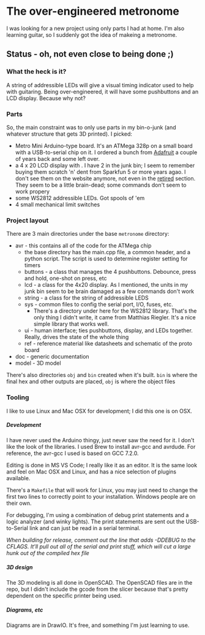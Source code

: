 # The over-engineered metronome
I was looking for a new project using only parts I had at home.  I'm also learning guitar, so I suddenly got the idea of makeing a metronome.

## Status - oh, not even close to being done ;)

### What the heck is it?
A string of addressible LEDs will give a visual timing indicator used to help with guitaring.  Being over-engineered, it will have some pushbuttons and an LCD display.  Because why not?

### Parts
So, the main constraint was to only use parts in my bin-o-junk (and whatever structure that gets 3D printed).  I picked:  
+ Metro Mini Arduino-type board.  It's an ATMega 328p on a small board with a USB-to-serial chip on it.  I ordered a bunch from [Adafruit](https://www.adafruit.com/product/2590) a couple of years back and some left over.
+ a 4 x 20 LCD display with .  I have 2 in the junk bin; I seem to remember buying them scratch 'n' dent from Sparkfun 5 or more years agao.  I don't see them on the website anymore, not even in the [retired](https://www.sparkfun.com/categories/51?filter_option%5Bsubcategory%5D%5B%5D=category_76&filter_price_floor=&filter_price_ceil=&filter_option%5Bretired%5D%5B%5D=is_retired) section.  They seem to be a little brain-dead; some commands don't seem to work propery
+ some WS2812 addressible LEDs.  Got spools of 'em
+ 4 small mechanical limit switches

### Project layout
There are 3 main directories under the base `metronome` directory:  
+ avr - this contains all of the code for the ATMega chip
  + the base directory has the main.cpp file, a common header, and a python script.  The script is used to determine register setting for timers
  + buttons - a class that manages the 4 pushbuttons.  Debounce, press and hold, one-shot on press, etc
  + lcd - a class for the 4x20 display.  As I mentioned, the units in my junk bin seem to be brain damaged as a few commands don't work
  + string - a class for the string of addressible LEDS
  + sys - common files to config the serial port, I/O, fuses, etc.
    + There's a directory under here for the WS2812 library.  That's the only thing I didn't write, it came from Matthias Riegler.  It's a nice simple library that works well.
  + ui - human interface; ties pushbuttons, display, and LEDs together.  Really, drives the state of the whole thing
  + ref - reference material like datasheets and schematic of the proto board
+ doc - generic documentation
+ model - 3D model

There's also directories `obj` and `bin` created when it's built.  `bin` is where the final hex and other outputs are placed, `obj` is where the object files 
### Tooling
I like to use Linux and Mac OSX for development; I did this one is on OSX.
##### Development
I have never used the Arduino thingy, just never saw the need for it.  I don't like the look of the libraries.  I used Brew to install avr-gcc and avrdude.  For reference, the avr-gcc I used is based on GCC 7.2.0.

Editing is done in MS VS Code; I really like it as an editor.  It is the same look and feel on Mac OSX and Linux, and has a nice selection of plugins available.

There's a `Makefile` that will work for Linux, you may just need to change the first two lines to correctly point to your installation.  Windows people are on their own.

For debugging, I'm using a combination of debug print statements and a logic analyzer (and winky lights).  The print statements are sent out the USB-to-Serial link and can just be read in a serial terminal.

*When building for release, comment out the line that adds -DDEBUG to the CFLAGS.  It'll pull out all of the serial and print stuff, which will cut a large hunk out of the compiled hex file*
##### 3D design
The 3D modeling is all done in OpenSCAD.  The OpenSCAD files are in the repo, but I didn't include the gcode from the slicer because that's pretty dependent on the specific printer being used.
##### Diagrams, etc
Diagrams are in DrawIO.  It's free, and something I'm just learning to use.